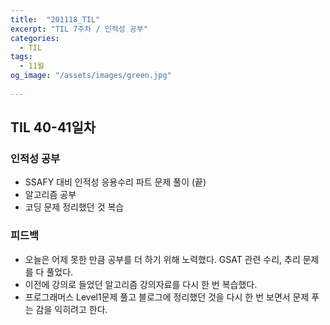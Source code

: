 ```yaml
---
title:  "201118_TIL"
excerpt: "TIL 7주차 / 인적성 공부"
categories:
  - TIL
tags:
  - 11월
og_image: "/assets/images/green.jpg"
  
---
```

## TIL 40-41일차

### 인적성 공부
- SSAFY 대비 인적성 응용수리 파트 문제 풀이 (끝)
- 알고리즘 공부
- 코딩 문제 정리했던 것 복습

### 피드백
- 오늘은 어제 못한 만큼 공부를 더 하기 위해 노력했다. GSAT 관련 수리, 추리 문제를 다 풀었다.
- 이전에 강의로 들었던 알고리즘 강의자료를 다시 한 번 복습했다.
- 프로그래머스 Level1문제 풀고 블로그에 정리했던 것을 다시 한 번 보면서 문제 푸는 감을 익히려고 한다.